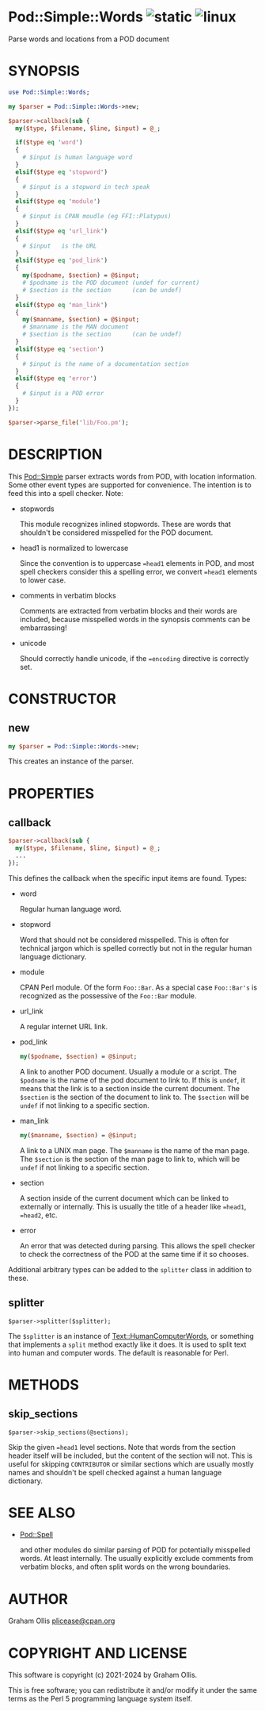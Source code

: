 # Pod::Simple::Words ![static](https://github.com/uperl/Pod-Simple-Words/workflows/static/badge.svg) ![linux](https://github.com/uperl/Pod-Simple-Words/workflows/linux/badge.svg)

Parse words and locations from a POD document

# SYNOPSIS

```perl
use Pod::Simple::Words;

my $parser = Pod::Simple::Words->new;

$parser->callback(sub {
  my($type, $filename, $line, $input) = @_;

  if($type eq 'word')
  {
    # $input is human language word
  }
  elsif($type eq 'stopword')
  {
    # $input is a stopword in tech speak
  }
  elsif($type eq 'module')
  {
    # $input is CPAN moudle (eg FFI::Platypus)
  }
  elsif($type eq 'url_link')
  {
    # $input   is the URL
  }
  elsif($type eq 'pod_link')
  {
    my($podname, $section) = @$input;
    # $podname is the POD document (undef for current)
    # $section is the section      (can be undef)
  }
  elsif($type eq 'man_link')
  {
    my($manname, $section) = @$input;
    # $manname is the MAN document
    # $section is the section      (can be undef)
  }
  elsif($type eq 'section')
  {
    # $input is the name of a documentation section
  }
  elsif($type eq 'error')
  {
    # $input is a POD error
  }
});

$parser->parse_file('lib/Foo.pm');
```

# DESCRIPTION

This [Pod::Simple](https://metacpan.org/pod/Pod::Simple) parser extracts words from POD, with location information.
Some other event types are supported for convenience.  The intention is to feed
this into a spell checker.  Note:

- stopwords

    This module recognizes inlined stopwords.  These are words that shouldn't be
    considered misspelled for the POD document.

- head1 is normalized to lowercase

    Since the convention is to uppercase `=head1` elements in POD, and most spell
    checkers consider this a spelling error, we convert `=head1` elements to lower
    case.

- comments in verbatim blocks

    Comments are extracted from verbatim blocks and their words are included,
    because misspelled words in the synopsis comments can be embarrassing!

- unicode

    Should correctly handle unicode, if the `=encoding` directive is correctly
    set.

# CONSTRUCTOR

## new

```perl
my $parser = Pod::Simple::Words->new;
```

This creates an instance of the parser.

# PROPERTIES

## callback

```perl
$parser->callback(sub {
  my($type, $filename, $line, $input) = @_;
  ...
});
```

This defines the callback when the specific input items are found.  Types:

- word

    Regular human language word.

- stopword

    Word that should not be considered misspelled.  This is often for technical
    jargon which is spelled correctly but not in the regular human language
    dictionary.

- module

    CPAN Perl module.  Of the form `Foo::Bar`.  As a special case `Foo::Bar's`
    is recognized as the possessive of the `Foo::Bar` module.

- url\_link

    A regular internet URL link.

- pod\_link

    ```perl
    my($podname, $section) = @$input;
    ```

    A link to another POD document.  Usually a module or a script.  The
    `$podname` is the name of the pod document to link to.  If this is
    `undef`, it means that the link is to a section inside the current
    document.  The `$section` is the section of the document to link to.
    The `$section` will be `undef` if not linking to a specific section.

- man\_link

    ```perl
    my($manname, $section) = @$input;
    ```

    A link to a UNIX man page.  The `$manname` is the name of the man page.
    The `$section` is the section of the man page to link to, which will be
    `undef` if not linking to a specific section.

- section

    A section inside of the current document which can be linked to externally
    or internally.  This is usually the title of a header like `=head1`, `=head2`,
    etc.

- error

    An error that was detected during parsing.  This allows the spell checker
    to check the correctness of the POD at the same time if it so chooses.

Additional arbitrary types can be added to the `splitter` class in addition
to these.

## splitter

```
$parser->splitter($splitter);
```

The `$splitter` is an instance of [Text::HumanComputerWords](https://metacpan.org/pod/Text::HumanComputerWords), or something
that implements a `split` method exactly like it does.  It is used to split
text into human and computer words.  The default is reasonable for Perl.

# METHODS

## skip\_sections

```
$parser->skip_sections(@sections);
```

Skip the given `=head1` level sections.  Note that words from the section header
itself will be included, but the content of the section will not.  This is useful
for skipping `CONTRIBUTOR` or similar sections which are usually mostly names and
shouldn't be spell checked against a human language dictionary.

# SEE ALSO

- [Pod::Spell](https://metacpan.org/pod/Pod::Spell)

    and other modules do similar parsing of POD for potentially misspelled words.  At least
    internally.  The usually explicitly exclude comments from verbatim blocks, and often
    split words on the wrong boundaries.

# AUTHOR

Graham Ollis <plicease@cpan.org>

# COPYRIGHT AND LICENSE

This software is copyright (c) 2021-2024 by Graham Ollis.

This is free software; you can redistribute it and/or modify it under
the same terms as the Perl 5 programming language system itself.
